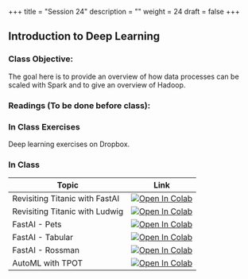 +++
title = "Session 24"
description = ""
weight = 24
draft = false
+++

## Introduction to Deep Learning

### Class Objective:
The goal here is to provide an overview of how data processes can be scaled with Spark and to give an overview of Hadoop.

### Readings (To be done before class):

### In Class Exercises
Deep learning exercises on Dropbox.

### In Class
|    <center>   Topic   </center>     |   <center>  Link  </center>     |
| :--------------- |:------------|
|  Revisiting Titanic with FastAI | [![Open In Colab](https://colab.research.google.com/assets/colab-badge.svg)](https://colab.research.google.com/github/rpi-techfundamentals/spring2019-materials/blob/master/13-deep-learning3/01_titanic_fastai.ipynb)  |
|  Revisiting Titanic with Ludwig  | [![Open In Colab](https://colab.research.google.com/assets/colab-badge.svg)](https://colab.research.google.com/github/rpi-techfundamentals/spring2019-materials/blob/master/13-deep-learning3/02_ludwig.ipynb) |
|  FastAI - Pets  | [![Open In Colab](https://colab.research.google.com/assets/colab-badge.svg)](https://colab.research.google.com/github/rpi-techfundamentals/spring2019-materials/blob/master/13-deep-learning3/fastai_v3/lesson1_pets.ipynb) |
|  FastAI - Tabular  | [![Open In Colab](https://colab.research.google.com/assets/colab-badge.svg)](https://colab.research.google.com/github/rpi-techfundamentals/spring2019-materials/blob/master/13-deep-learning3/fastai_v3/lesson4-tabular.ipynb) |
|  FastAI - Rossman  | [![Open In Colab](https://colab.research.google.com/assets/colab-badge.svg)](https://colab.research.google.com/github/rpi-techfundamentals/spring2019-materials/blob/master/13-deep-learning3/fastai_v3/lesson6-rossmann.ipynb) |
|  AutoML with TPOT| [![Open In Colab](https://colab.research.google.com/assets/colab-badge.svg)](https://colab.research.google.com/github/rpi-techfundamentals/spring2019-materials/blob/master/14-automl/01_auto_ml_tpot.ipynb)  |
